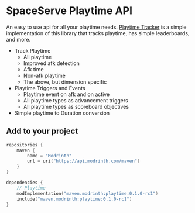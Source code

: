# SpaceServe Playtime API
An easy to use api for all your playtime needs. [Playtime Tracker](https://modrinth.com/mod/playtime-tracker) is a simple 
implementation of this library that tracks playtime, has simple leaderboards, and more. 

 - Track Playtime
     - All playtime
     - Improved afk detection
     - Afk time
     - Non-afk playtime
     - The above, but dimension specific
 - Playtime Triggers and Events
     - Playtime event on afk and on active
     - All playtime types as advancement triggers
     - All playtime types as scoreboard objectives 
 - Simple playtime to Duration conversion

## Add to your project
```kotlin
repositories {
    maven {
        name = "Modrinth"
        url = uri("https://api.modrinth.com/maven")
    }
}

dependencies {
    // Playtime
    modImplementation("maven.modrinth:playtime:0.1.0-rc1")
    include("maven.modrinth:playtime:0.1.0-rc1")
}
```
